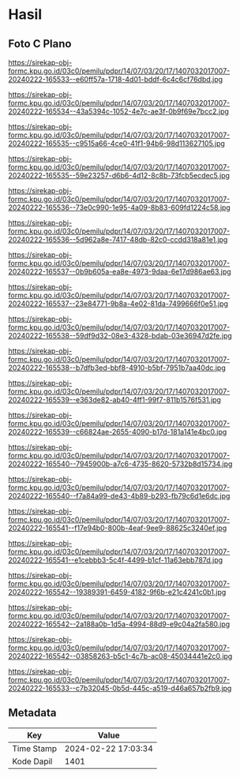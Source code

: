 # Hasil

## Foto C Plano

https://sirekap-obj-formc.kpu.go.id/03c0/pemilu/pdpr/14/07/03/20/17/1407032017007-20240222-165533--e60ff57a-1718-4d01-bddf-6c4c6cf76dbd.jpg

https://sirekap-obj-formc.kpu.go.id/03c0/pemilu/pdpr/14/07/03/20/17/1407032017007-20240222-165534--43a5394c-1052-4e7c-ae3f-0b9f69e7bcc2.jpg

https://sirekap-obj-formc.kpu.go.id/03c0/pemilu/pdpr/14/07/03/20/17/1407032017007-20240222-165535--c9515a66-4ce0-41f1-94b6-98d113627105.jpg

https://sirekap-obj-formc.kpu.go.id/03c0/pemilu/pdpr/14/07/03/20/17/1407032017007-20240222-165535--59e23257-d6b6-4d12-8c8b-73fcb5ecdec5.jpg

https://sirekap-obj-formc.kpu.go.id/03c0/pemilu/pdpr/14/07/03/20/17/1407032017007-20240222-165536--73e0c990-1e95-4a09-8b83-609fd1224c58.jpg

https://sirekap-obj-formc.kpu.go.id/03c0/pemilu/pdpr/14/07/03/20/17/1407032017007-20240222-165536--5d962a8e-7417-48db-82c0-ccdd318a81e1.jpg

https://sirekap-obj-formc.kpu.go.id/03c0/pemilu/pdpr/14/07/03/20/17/1407032017007-20240222-165537--0b9b605a-ea8e-4973-9daa-6e17d986ae63.jpg

https://sirekap-obj-formc.kpu.go.id/03c0/pemilu/pdpr/14/07/03/20/17/1407032017007-20240222-165537--23e84771-9b8a-4e02-81da-7499666f0e51.jpg

https://sirekap-obj-formc.kpu.go.id/03c0/pemilu/pdpr/14/07/03/20/17/1407032017007-20240222-165538--59df9d32-08e3-4328-bdab-03e36947d2fe.jpg

https://sirekap-obj-formc.kpu.go.id/03c0/pemilu/pdpr/14/07/03/20/17/1407032017007-20240222-165538--b7dfb3ed-bbf8-4910-b5bf-7951b7aa40dc.jpg

https://sirekap-obj-formc.kpu.go.id/03c0/pemilu/pdpr/14/07/03/20/17/1407032017007-20240222-165539--e363de82-ab40-4ff1-99f7-811b1576f531.jpg

https://sirekap-obj-formc.kpu.go.id/03c0/pemilu/pdpr/14/07/03/20/17/1407032017007-20240222-165539--c66824ae-2655-4090-b17d-181a141e4bc0.jpg

https://sirekap-obj-formc.kpu.go.id/03c0/pemilu/pdpr/14/07/03/20/17/1407032017007-20240222-165540--7945900b-a7c6-4735-8620-5732b8d15734.jpg

https://sirekap-obj-formc.kpu.go.id/03c0/pemilu/pdpr/14/07/03/20/17/1407032017007-20240222-165540--f7a84a99-de43-4b89-b293-fb79c6d1e6dc.jpg

https://sirekap-obj-formc.kpu.go.id/03c0/pemilu/pdpr/14/07/03/20/17/1407032017007-20240222-165541--f17e94b0-800b-4eaf-9ee9-88625c3240ef.jpg

https://sirekap-obj-formc.kpu.go.id/03c0/pemilu/pdpr/14/07/03/20/17/1407032017007-20240222-165541--e1cebbb3-5c4f-4499-b1cf-11a63ebb787d.jpg

https://sirekap-obj-formc.kpu.go.id/03c0/pemilu/pdpr/14/07/03/20/17/1407032017007-20240222-165542--19389391-6459-4182-9f6b-e21c4241c0b1.jpg

https://sirekap-obj-formc.kpu.go.id/03c0/pemilu/pdpr/14/07/03/20/17/1407032017007-20240222-165542--2a188a0b-1d5a-4994-88d9-e9c04a2fa580.jpg

https://sirekap-obj-formc.kpu.go.id/03c0/pemilu/pdpr/14/07/03/20/17/1407032017007-20240222-165542--03858263-b5c1-4c7b-ac08-45034441e2c0.jpg

https://sirekap-obj-formc.kpu.go.id/03c0/pemilu/pdpr/14/07/03/20/17/1407032017007-20240222-165533--c7b32045-0b5d-445c-a519-d46a657b2fb9.jpg


## Metadata

| Key        | Value               |
| ---------- | ------------------- |
| Time Stamp | 2024-02-22 17:03:34 |
| Kode Dapil | 1401                |



